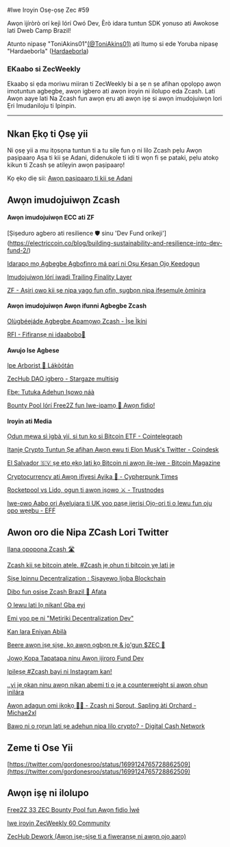 #Iwe Iroyin Osẹ-ọsẹ Zec #59

Awọn ìjíròrò orí kejì lórí Owó Dev, Èrò idara tuntun SDK yonuso ati Awokose lati Dweb Camp Brazil!

 Atunto nipasẹ "ToniAkins01"[(@ToniAkins01)](https://twitter.com/TonyAkins01) ati Itumọ si ede Yoruba nipasẹ "Hardaeborla" ([Hardaeborla](https://twitter.com/ayanlajaadebola))

### EKaabo si ZecWeekly
Ekaabọ si ẹda moriwu miiran ti ZecWeekly bi a ṣe n ṣe afihan ọpọlọpọ awọn imotuntun agbegbe, awọn igbero ati awọn iroyin ni ilolupo eda Zcash. Lati Awọn aaye lati Na Zcash fun awọn ẹru ati awọn iṣẹ si awọn imudojuiwọn lori Ẹri Imudaniloju ti Ipinpin.


---

## Nkan Ẹkọ ti Ọsẹ yii
Ni ọsẹ yii a mu itọsọna tuntun ti a tu silẹ fun ọ ni lilo Zcash pẹlu Awọn paṣipaarọ Aṣa ti kii ṣe Adani, didenukole ti idi ti wọn fi ṣe pataki, pẹlu atokọ kikun ti Zcash ṣe atilẹyin awọn paṣipaarọ!

Kọ ẹkọ diẹ sii: [Awọn paṣipaarọ ti kii ṣe Adani](https://wiki.zechub.xyz/non-custodial-exchanges) 

## Awọn imudojuiwọn Zcash

####  Awọn imudojuiwọn ECC ati ZF
[Ṣiṣeduro agbero ati resilience 🛡️ sinu 'Dev Fund oríkeji'] (https://electriccoin.co/blog/building-sustainability-and-resilience-into-dev-fund-2/) 

[Idarapọ mọ Agbegbe Agbofinro má parí ni Oṣu Kẹsan Ọjọ Keedogun](https://twitter.com/ElectricCoinCo/status/1699109741287387392) 

[Imudojuiwọn lórí iwadi Trailing Finality Layer](https://twitter.com/nate_zec/status/1699895938612122090) 

[ZF - Aṣiri owo kii ṣe nipa yago fun ofin, ṣugbọn nipa ifẹsẹmulẹ òmìnira](https://youtu.be/_g94z10ECWw) 




####  Awọn imudojuiwọn Awọn ifunni Agbegbe Zcash

[Olùgbéejáde Agbegbe Apamọwọ Zcash - Ìṣe Ìkíni](https://forum.zcashcommunity.com/t/grant-update-zcash-wallet-community-developer-milestone-1/45562) 

[RFI - Fifiranṣẹ ni idaabobo💬](https://forum.zcashcommunity.com/t/rfi-shielded-messaging-not-your-keys-not-your-messages/45587) 



#### Awujo Ise Agbese 
[Ipe Arborist 🌳 Lákòótán](https://twitter.com/zksquirrel/status/1700015816912048187) 

[ZecHub DAO igbero - Stargaze multisig](https://daodao.zone/dao/juno1nktrulhakwm0n3wlyajpwxyg54n39xx4y8hdaqlty7mymf85vweq7m6t0y/proposals/A13) 

[Ẹbẹ: Tutuka Adehun Iṣowo náà](https://forum.zcashcommunity.com/t/petition-dissolving-the-trademark-agreement/45581?utm_source=dlvr.it&utm_medium=twitter) 


[Bounty Pool lórí Free2Z fun Iwe-ipamọ 📼 Awọn fidio!](https://twitter.com/free2zcash/status/1700415963374706981) 


#### Iroyin ati Media 
[Ọdun mẹwa sì ìgbà yìí, si tun ko si Bitcoin ETF - Cointelegraph](https://cointelegraph.com/news/10-years-later-no-bitcoin-etf) 

[Itanjẹ Crypto Tuntun Ṣe afihan Awọn ewu ti Elon Musk's Twitter - Coindesk](https://www.coindesk.com/business/2023/09/08/a-new-crypto-scam-shows-perils-of-elon-musks-twitter/) 

[El Salvador 🇸🇻 ṣe eto  ẹkọ lati kọ Bitcoin ni awọn ile-iwe - Bitcoin Magazine](https://bitcoinmagazine.com/el-salvador-bitcoin-news/el-salvador-launches-education-program-to-teach-bitcoin-in-every-school) 

[Cryptocurrency ati Awọn ifiyesi Ayika 🤔 - Cypherpunk Times](https://www.cypherpunktimes.com/cryptocurrency-and-environmental-concerns-the-road-to-sustainable-blockchain-solutions/?ref=decred-magazine-newsletter)

 [Rocketpool vs Lido, ogun ti awọn iṣowo ⚔️ - Trustnodes](https://www.trustnodes.com/2023/09/07/rocketpool-vs-lido-a-battle-of-tradeoffs) 


[Iwe-owo Aabo ori Ayelujara ti UK yoo paṣẹ ijẹrisi Ọjọ-ori ti o lewu fun oju opo wẹẹbu - EFF](https://www.eff.org/deeplinks/2023/09/uk-online-safety-bill-will-mandate-dangerous-age-verification-much-web) 




## Awon oro die Nipa ZCash Lori Twitter
[Ilana opopona Zcash 🛣️](https://twitter.com/ZecHub/status/1700242903140819120) 

[Zcash kii ṣe bitcoin atẹle. #Zcash jẹ ohun ti bitcoin yẹ lati jẹ](https://twitter.com/zkSnak3/status/1698174482593067369) 

[Ṣiṣe Ipinnu Decentralization : Ṣiṣayẹwo Ijọba Blockchain](https://forum.zcashcommunity.com/t/decentralized-decision-making-exploring-blockchain-governance/45563?utm_source=dlvr.it&utm_medium=twitter) 

[Dibo fun osise Zcash Brazil 🧑 Afata](https://twitter.com/zcashbrazil/status/1700167084607521247) 

[O lewu lati lọ nikan! Gba eyi](https://twitter.com/ZFAVClub/status/1699386163738337323) 

[Emi yoo pe ni "Metiriki Decentralization Dev"](https://twitter.com/zooko/status/1699917097290371287) 

[Kan lara Eniyan Abilà](https://twitter.com/PrivacyMap/status/1700221189027725509) 

[Beere awọn iṣẹ ṣiṣe, kọ awọn ọgbọn rẹ & jo'gun $ZEC 💪](https://twitter.com/ZecHub/status/1698789538989051976) 

[Jọwọ Kopa Tapatapa ninu Awọn ijiroro Fund Dev](https://forum.zcashcommunity.com/t/ecc-and-zf-please-actively-participate-in-dev-fund-discussions/45583/11) 

[Ipilẹṣẹ #Zcash bayi ni Instagram kan!](https://twitter.com/ZcashFoundation/status/1699120097715995098) 

[..yi jẹ ọkan ninu awọn nikan abemi ti o jẹ a counterweight si awon ohun ìnilára](https://twitter.com/ZcashFoundation/status/1700170599304179846) 

[Awọn adagun omi ikọkọ 🏊‍♀️ - Zcash ni Sprout, Sapling àti Orchard - Michae2xl](https://twitter.com/michae2xl/status/1700735848726044809) 

[Bawo ni o rọrun lati ṣe adehun nipa lilo crypto? - Digital Cash Network](https://twitter.com/DigitalCashNet/status/1699951146389913690) 




## Zeme ti Ose Yii 

[https://twitter.com/gordonesroo/status/1699124765728862509](https://twitter.com/gordonesroo/status/1699124765728862509) 


## Awọn iṣẹ ni ilolupo
[Free2Z 33 ZEC Bounty Pool fun Awọn fidio Ìwé](https://zechub.substack.com/p/zecweekly-59) 

[Iwe iroyin ZecWeekly 60 Community](https://app.dework.xyz/zechub-2424/board?taskId=66f604dc-07e7-409a-b925-a08a7e8bfad1) 

[ZecHub Dework (Awọn iṣẹ-ṣiṣe ti a fiweranṣẹ ni awọn ọjọ aarọ)](https://dework.zechub.org/) 
